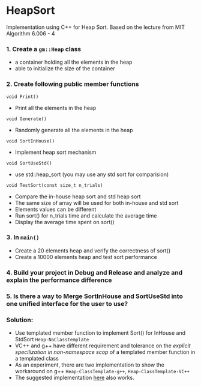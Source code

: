 # HeapSort
Implementation using C++ for Heap Sort. Based on the lecture from MIT Algorithm 6.006 - 4



### 1. Create a `gm::Heap` class
   - a container holding all the elements in the heap
   - able to initialize the size of the container

### 2. Create following public member functions

`void Print()`
- Print all the elements in the heap

`void Generate()`
- Randomly generate all the elements in the heap

`void SortInHouse()`
- Implement heap sort mechanism

`void SortUseStd()`
- use std::heap_sort (you may use any std sort for comparision)

`void TestSort(const size_t n_trials)`
  - Compare the in-house heap sort and std heap sort
  - The same size of array will be used for both in-house and std sort
  - Elements values can be different
  - Run sort() for n_trials time and calculate the average time
  - Display the average time spent on sort()


### 3. In `main()`
 - Create a 20 elements heap and verify the correctness of sort()
 - Create a 10000 elements heap and test sort performance


### 4. Build your project in Debug and Release and analyze and explain the performance difference


### 5. Is there a way to Merge SortInHouse and SortUseStd into one unified interface for the user to use?

### Solution:
 - Use templated member function to implement Sort() for InHouse and StdSort `Heap-NoClassTemplate`
 - VC++ and g++ have different requirement and tolerance on the *explicit specilization in non-namespace scop* of a templated member function in a templated class
 - As an experiment, there are two implementation to show the workaround on g++ `Heap-ClassTemplate-g++`, `Heap-ClassTemplate-VC++`
 - The suggested implementation <a href="https://stackoverflow.com/questions/3052579/explicit-specialization-in-non-namespace-scope">here</a> also works.
 
